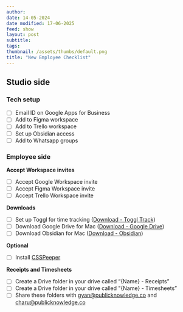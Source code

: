 ```yaml
---
author: 
date: 14-05-2024
date modified: 17-06-2025
feed: show
layout: post
subtitle: 
tags: 
thumbnail: /assets/thumbs/default.png
title: "New Employee Checklist"
---
```


## Studio side
### Tech setup
- [ ] Email ID on Google Apps for Business
- [ ] Add to Figma workspace
- [ ] Add to Trello workspace
- [ ] Set up Obsidian access
- [ ] Add to Whatsapp groups

### Employee side

**Accept Workspace invites**
- [ ] Accept Google Workspace invite
- [ ] Accept Figma Workspace invite
- [ ] Accept Trello Workspace invite

**Downloads**
- [ ] Set up Toggl for time tracking ([Download - Toggl Track](https://toggl.com/track/time-tracking-mac/))
- [ ] Download Google Drive for Mac ([Download - Google Drive](https://www.google.com/drive/download/))
- [ ] Download Obsidian for Mac ([Download - Obsidian](https://obsidian.md/download))

**Optional**
- [ ] Install [CSSPeeper](https://csspeeper.com/)

**Receipts and Timesheets**
- [ ] Create a Drive folder in your drive called “{Name} - Receipts”
- [ ] Create a Drive folder in your drive called "{Name} - Timesheets”
- [ ] Share these folders with gyan@publicknowledge.co and charu@publicknowledge.co
